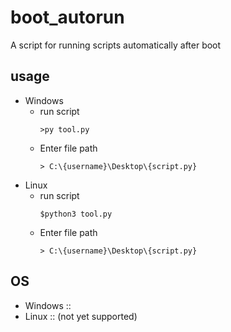 # boot_autorun
A script for running scripts automatically after boot

## usage
   - Windows 
     - run script
       ```
       >py tool.py
       ```
     - Enter file path
       ```
       > C:\{username}\Desktop\{script.py}
       ```
   - Linux
     - run script
       ```
       $python3 tool.py
       ```
     - Enter file path
       ```
       > C:\{username}\Desktop\{script.py}
       ```

## OS
   - Windows ::
   - Linux :: (not yet supported)
